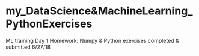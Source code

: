 # my_DataScience&MachineLearning_PythonExercises
ML training Day 1 Homework: Numpy & Python exercises completed & submitted 6/27/18
